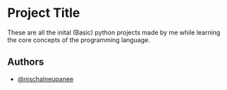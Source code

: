
# Project Title

These are all the inital (Basic) python projects made by me while learning the core concepts of the programming language.

## Authors

- [@nischalneupanee](https://www.github.com/nischalneupanee)



